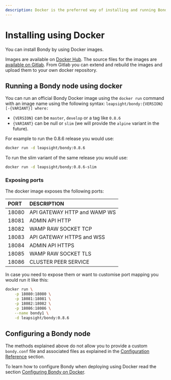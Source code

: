 ```yaml
---
description: Docker is the preferred way of installing and running Bondy.
---
```


# Installing using Docker

You can install Bondy by using Docker images. 

Images are available on [Docker Hub](https://hub.docker.com/r/leapsight/bondy). The source files for the images are [available on Gitlab](https://gitlab.com/leapsight/bondy_docker). From Gitlab you can extend and rebuild the images and upload them to your own docker repository.

## Running a Bondy node using docker

You can run an official Bondy Docker image using the `docker run` command with an image name using the following syntax: `leapsight/bondy:{VERSION}[-{VARIANT}] where:`

* `{VERSION}` can be `master`, `develop` or a tag like `0.8.6` 
* `{VARIANT}` can be null or `slim` \(we will provide the `alpine` variant in the future\).

For example to run the 0.8.6 release you would use:

```bash
docker run -d leapsight/bondy:0.8.6
```

To run the slim variant of the same release you would use:

```bash
docker run -d leapsight/bondy:0.8.6-slim
```

### Exposing ports

The docker image exposes the following ports:

| PORT | DESCRIPTION |
| :--- | :--- |
| 18080 | API GATEWAY HTTP and WAMP WS |
| 18081 | ADMIN API HTTP |
| 18082 | WAMP RAW SOCKET TCP |
| 18083 | API GATEWAY HTTPS and WSS |
| 18084 | ADMIN API HTTPS |
| 18085 | WAMP RAW SOCKET TLS |
| 18086 | CLUSTER PEER SERVICE |

In case you need to expose them or want to customise port mapping you would run it like this:

```bash
docker run \
    -p 18080:18080 \
    -p 18081:18081 \
    -p 18082:18082 \
    -p 18086:18086 \
    --name bondy1 \
    -d leapsight/bondy:0.8.6
```

## Configuring a Bondy node

The methods explained above do not allow you to provide a custom `bondy.conf` file and associated files as explained in the [Configuration Reference](../configuring/configuration-reference/) section.

To learn how to configure Bondy when deploying using Docker read the section [Configuring Bondy on Docker](../configuring/configuring-bondy-on-docker.md).



